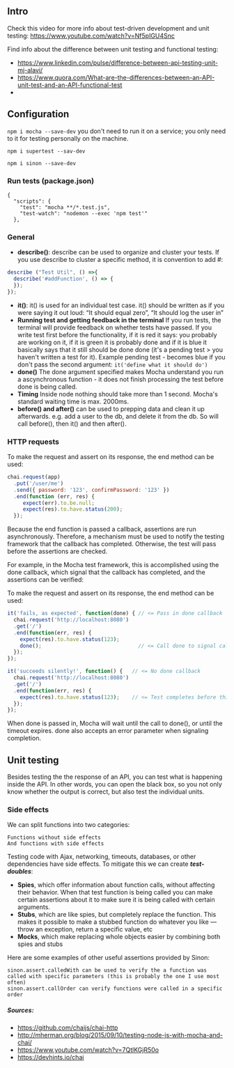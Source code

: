 ## Intro
Check this video for more info about test-driven development and unit testing: https://www.youtube.com/watch?v=Nf5pIGU4Snc

Find info about the difference between unit testing and functional testing: 
- https://www.linkedin.com/pulse/difference-between-api-testing-unit-mj-alavi/
- https://www.quora.com/What-are-the-differences-between-an-API-unit-test-and-an-API-functional-test
-


## Configuration
`npm i mocha --save-dev` you don't need to run it on a service; you only need to it for testing personally on the machine.

`npm i supertest --sav-dev`

`npm i sinon --save-dev`


###  Run tests (package.json)
```
{
  "scripts": {
    "test": "mocha **/*.test.js",
    "test-watch": "nodemon --exec 'npm test'"
  },
```

### General
- **describe()**: describe can be used to organize and cluster your tests. If you use describe to cluster a specific method, it is convention to add #: 
```javascript
describe ("Test Util", () =>{
  describe('#addFunction', () => {
  });
});
```
- **it()**: it() is used for an individual test case. it() should be written as if you were saying it out loud: “It should equal zero”, “It should log the user in”
- **Running test and getting feedback in the terminal** If you run tests, the terminal will provide feedback on whether tests have passed. If you write test first before the functionality, if it is red it says: you probably are working on it, if it is green it is probably done and if it is blue it basically says that it still should be done done (it's a pending test > you haven't written a test for it).  Example pending test - becomes blue if you don't pass the second argument:  `it('define what it should do')`
- **done()** The done argument specified makes Mocha understand you run a ascynchronous function - it does not finish processing the test before done is being called. 
- **Timing** Inside node nothing should take more than 1 second. Mocha's standard waiting time is max. 2000ms. 
- **before() and after()** can be used to prepping data and clean it up afterwards. e.g. add a user to the db, and delete it from the db. So will call before(), then it() and then after(). 


### HTTP requests
To make the request and assert on its response, the end method can be used:
```javascript
chai.request(app)
  .put('/user/me')
  .send({ password: '123', confirmPassword: '123' })
  .end(function (err, res) {
     expect(err).to.be.null;
     expect(res).to.have.status(200);
  });
```
Because the end function is passed a callback, assertions are run asynchronously. Therefore, a mechanism must be used to notify the testing framework that the callback has completed. Otherwise, the test will pass before the assertions are checked.

For example, in the Mocha test framework, this is accomplished using the done callback, which signal that the callback has completed, and the assertions can be verified:

To make the request and assert on its response, the end method can be used:
```javascript
it('fails, as expected', function(done) { // <= Pass in done callback
  chai.request('http://localhost:8080')
  .get('/')
  .end(function(err, res) {
    expect(res).to.have.status(123);
    done();                               // <= Call done to signal callback end
  });
});

it('succeeds silently!', function() {   // <= No done callback
  chai.request('http://localhost:8080')
  .get('/')
  .end(function(err, res) {
    expect(res).to.have.status(123);    // <= Test completes before this runs
  });
});
```
When done is passed in, Mocha will wait until the call to done(), or until the timeout expires. done also accepts an error parameter when signaling completion.

## Unit testing
Besides testing the the response of an API, you can test what is happening inside the API. In other words, you can open the black box, so you not only know whether the output is correct, but also test the individual units. 

### Side effects
We can split functions into two categories:

    Functions without side effects
    And functions with side effects

Testing code with Ajax, networking, timeouts, databases, or other dependencies have side effects. To mitigate this we can create ***test-doubles***:

- **Spies**, which offer information about function calls, without affecting their behavior. When that test function is being called you can make certain assertions about it to make sure it is being called with certain arguments. 
- **Stubs**, which are like spies, but completely replace the function. This makes it possible to make a stubbed function do whatever you like — throw an exception, return a specific value, etc
- **Mocks**, which make replacing whole objects easier by combining both spies and stubs

Here are some examples of other useful assertions provided by Sinon:

    sinon.assert.calledWith can be used to verify the a function was called with specific parameters (this is probably the one I use most often)
    sinon.assert.callOrder can verify functions were called in a specific order



##### Sources: 
- https://github.com/chaijs/chai-http
- http://mherman.org/blog/2015/09/10/testing-node-js-with-mocha-and-chai/
- https://www.youtube.com/watch?v=7QtlKGjR50o
- https://devhints.io/chai
